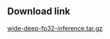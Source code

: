 <!--- 20. Download link -->
## Download link

[wide-deep-fp32-inference.tar.gz](https://ubit-artifactory-or.intel.com/artifactory/list/cicd-or-local/model-zoo/wide-deep-fp32-inference.tar.gz)

